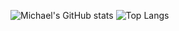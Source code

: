 ![Michael's GitHub stats](https://github-readme-stats.vercel.app/api?username=msmith24-coding&show_icons=true&theme=radical)
![Top Langs](https://github-readme-stats.vercel.app/api/top-langs/?username=msmith24-coding&layout=donut&theme=radical)
